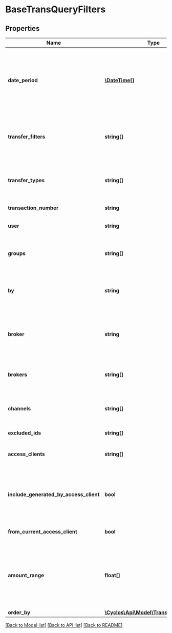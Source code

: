# BaseTransQueryFilters

## Properties
Name | Type | Description | Notes
------------ | ------------- | ------------- | -------------
**date_period** | [**\DateTime[]**](\DateTime.md) | The minimum / maximum transfer date. Is expressed an array, with the lower bound as first element, and the upper bound as second element. When only one element, will have just the lower bound. To specify only the upper bound, prefix the value with a comma. | [optional] 
**transfer_filters** | **string[]** | Reference to the transfer filters, which filters transfers by type. May be either the internal id or qualified transfer filter internal name, in the format &#x60;accountType.transferFilter&#x60;. | [optional] 
**transfer_types** | **string[]** | Reference to the transfer types for filter. May be either the internal id or qualified transfer type internal name, in the format &#x60;accountType.transferType&#x60;. | [optional] 
**transaction_number** | **string** | The transaction number of the matching transfer | [optional] 
**user** | **string** | Reference a user that should have either received / performed the transfer. | [optional] 
**groups** | **string[]** | Reference to the user group used to perform / receive the transfer. Only taken into account if authenticated as administrator. | [optional] 
**by** | **string** | Reference to the user that was authenticated when the transfer was performed. Is only taken into account if authenticated as administrator. | [optional] 
**broker** | **string** | DEPRECATED: Use &#x60;brokers&#x60; instead.  Reference to the broker of users involved in transfers. Is only taken into account if authenticated as administrator. | [optional] 
**brokers** | **string[]** | Reference to the broker of users involved in transfers. Is only taken into account if authenticated as administrator. | [optional] 
**channels** | **string[]** | Reference to the channel used to perform / receive the transfer. Only taken into account if authenticated as administrator. | [optional] 
**excluded_ids** | **string[]** | List of transfers ids to be excluded from the result. | [optional] 
**access_clients** | **string[]** | References to access clients (id or token) used to perform / receive the transfer. | [optional] 
**include_generated_by_access_client** | **bool** | Flag indicating whether to include or not the generated transfer. Only valid if there is at least one access client specified. For example if a &#x60;ticket&#x60; or &#x60;paymentRequest&#x60; was processed then a new transfer will be generated. | [optional] 
**from_current_access_client** | **bool** | Flag indicating whether to include only transfers by the current access client. | [optional] 
**amount_range** | **float[]** | The minimum / maximum amount. Is expressed an array, with the lower bound as first element, and the upper bound as second element. When only one element, will have just the lower bound. To specify only the upper bound, prefix the value with a comma. | [optional] 
**order_by** | [**\Cyclos\Api\Model\TransOrderByEnum**](TransOrderByEnum.md) |  | [optional] 

[[Back to Model list]](../../README.md#documentation-for-models) [[Back to API list]](../../README.md#documentation-for-api-endpoints) [[Back to README]](../../README.md)

